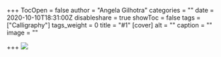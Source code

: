+++
TocOpen = false
author = "Angela Gilhotra"
categories = ""
date = 2020-10-10T18:31:00Z
disableshare = true
showToc = false
tags = ["Calligraphy"]
tags_weight = 0
title = "#1"
[cover]
alt = ""
caption = ""
image = ""

+++
![](/uploads/c1054e8b-6670-43b3-920f-0f33c1ae81a5.jpeg)